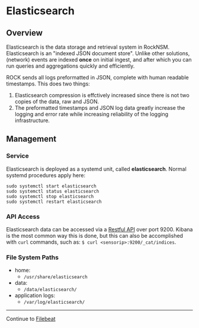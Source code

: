 # Elasticsearch

## Overview
Elasticsearch is the data storage and retrieval system in RockNSM. Elasticsearch
is an "indexed JSON document store".  Unlike other solutions, (network) events are
indexed **once** on initial ingest, and after which you can run queries and
aggregations quickly and efficiently.

ROCK sends all logs preformatted in JSON, complete with human readable timestamps.
This does two things:

1. Elasticsearch compression is effctively increased since there is not two
copies of the data, raw and JSON.  
1. The preformatted timestamps and JSON log data greatly increase the logging and
error rate while increasing reliability of the logging infrastructure.


## Management

### Service

Elasticsearch is deployed as a systemd unit, called **elasticsearch**. Normal
systemd procedures apply here:

```
sudo systemctl start elasticsearch
sudo systemctl status elasticsearch
sudo systemctl stop elasticsearch
sudo systemctl restart elasticsearch
```

### API Access

Elasticsearch data can be accessed via a [Restful API](https://www.elastic.co/guide/en/elasticsearch/reference/current/docs.html)
over port 9200. Kibana is the most common way this is done, but this can also be
accomplished with `curl` commands, such as: `$ curl <sensorip>:9200/_cat/indices`.  


### File System Paths

* home:
  * `/usr/share/elasticsearch`
* data:
  * `/data/elasticsearch/`
* application logs:
  * `/var/log/elasticsearch/`

---

Continue to [Filebeat](./filebeat.md)  
